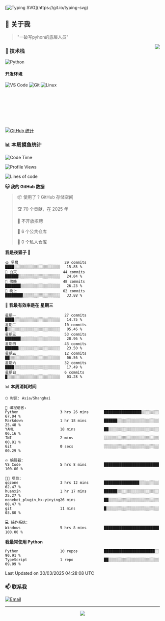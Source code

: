 [![Typing SVG](https://readme-typing-svg.herokuapp.com?font=Fira+Code&pause=1000&color=36BCF7&random=false&width=435&lines=print(%22Hello%2C+World!%22);%23+Welcome+to+my+code+space+%F0%9F%90%8D)](https://git.io/typing-svg)

## 🌟 关于我

> "一破写pyhon的底层人员"

<img align="right" src="https://github-readme-stats.vercel.app/api/top-langs/?username=huanxin996&theme=tokyonight" />

### 🎯 技术栈

![Python](https://img.shields.io/badge/Python-Expert-3776AB?style=for-the-badge&logo=python&logoColor=white)

#### 开发环境

![VS Code](https://img.shields.io/badge/VS_Code-007ACC?style=for-the-badge&logo=visual-studio-code&logoColor=white)
![Git](https://img.shields.io/badge/Git-F05032?style=for-the-badge&logo=git&logoColor=white)
![Linux](https://img.shields.io/badge/Linux-FCC624?style=for-the-badge&logo=linux&logoColor=black)

<br/><br/><br/><br/><br/><br/>

  
[![GitHub 统计](https://github-readme-stats.vercel.app/api?username=huanxin996&show_icons=true&theme=tokyonight)](https://github.com/huanxin996)

### 📊 本周摸鱼统计

<!--START_SECTION:waka-->
![Code Time](http://img.shields.io/badge/Code%20Time-5%20hrs%2053%20mins-blue)

![Profile Views](http://img.shields.io/badge/%E4%B8%AA%E4%BA%BA%E8%B5%84%E6%96%99%E8%A7%82%E7%9C%8B%E6%AC%A1%E6%95%B0-132-blue)

![Lines of code](https://img.shields.io/badge/%E4%BB%8E%E3%80%8CHello%20World%E3%80%8D%E8%B5%B7%E6%88%91%E5%B7%B2%E7%BB%8F%E5%86%99%E4%BA%86-1.2%20million%20%E8%A1%8C%E4%BB%A3%E7%A0%81-blue)

**🐱 我的 GitHub 数据** 

> 📦  使用了 ? GitHub 存储空间 
 > 
> 🏆 70 个贡献，在 2025 年
 > 
> 🚫 不开放招聘
 > 
> 📜 6 个公共仓库 
 > 
> 🔑 0 个私人仓库 
 > 
**我是夜猫子 🦉** 

```text
🌞 早晨                     29 commits          ████░░░░░░░░░░░░░░░░░░░░░   15.85 % 
🌆 白天                     44 commits          ██████░░░░░░░░░░░░░░░░░░░   24.04 % 
🌃 傍晚                     48 commits          ███████░░░░░░░░░░░░░░░░░░   26.23 % 
🌙 晚上                     62 commits          ████████░░░░░░░░░░░░░░░░░   33.88 % 
```
📅 **我最有效率是在 星期三** 

```text
星期一                      27 commits          ████░░░░░░░░░░░░░░░░░░░░░   14.75 % 
星期二                      10 commits          █░░░░░░░░░░░░░░░░░░░░░░░░   05.46 % 
星期三                      53 commits          ███████░░░░░░░░░░░░░░░░░░   28.96 % 
星期四                      43 commits          ██████░░░░░░░░░░░░░░░░░░░   23.50 % 
星期五                      12 commits          ██░░░░░░░░░░░░░░░░░░░░░░░   06.56 % 
星期六                      32 commits          ████░░░░░░░░░░░░░░░░░░░░░   17.49 % 
星期日                      6 commits           █░░░░░░░░░░░░░░░░░░░░░░░░   03.28 % 
```


📊 **本周消耗时间** 

```text
🕑︎ 时区: Asia/Shanghai

💬 编程语言: 
Python                   3 hrs 26 mins       █████████████████░░░░░░░░   67.04 % 
Markdown                 1 hr 18 mins        ██████░░░░░░░░░░░░░░░░░░░   25.48 % 
YAML                     18 mins             ██░░░░░░░░░░░░░░░░░░░░░░░   06.16 % 
INI                      2 mins              ░░░░░░░░░░░░░░░░░░░░░░░░░   00.81 % 
Git                      0 secs              ░░░░░░░░░░░░░░░░░░░░░░░░░   00.29 % 

🔥 编辑器: 
VS Code                  5 hrs 8 mins        █████████████████████████   100.00 % 

🐱‍💻 项目: 
qqzone                   3 hrs 12 mins       ████████████████░░░░░░░░░   62.47 % 
huanxin                  1 hr 17 mins        ██████░░░░░░░░░░░░░░░░░░░   25.27 % 
nonebot_plugin_hx-yinying26 mins             ██░░░░░░░░░░░░░░░░░░░░░░░   08.47 % 
git                      11 mins             █░░░░░░░░░░░░░░░░░░░░░░░░   03.80 % 

💻 操作系统: 
Windows                  5 hrs 8 mins        █████████████████████████   100.00 % 
```

**我最常使用 Python** 

```text
Python                   10 repos            ███████████████████████░░   90.91 % 
TypeScript               1 repo              ██░░░░░░░░░░░░░░░░░░░░░░░   09.09 % 
```




 Last Updated on 30/03/2025 04:28:08 UTC
<!--END_SECTION:waka-->

### 📫 联系我

[![Email](https://img.shields.io/badge/Email-D14836?style=for-the-badge&logo=gmail&logoColor=white)](mailto:mc.xiaolang@Foxmail.com)

---

<p align="center">
  <img src="https://profile-counter.glitch.me/huanxin996/count.svg" />
</p>